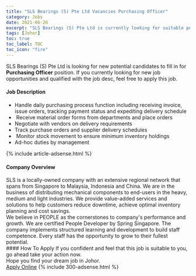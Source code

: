 ```yaml
---
title: "SLS Bearings (S) Pte Ltd Vacancies Purchasing Officer" 
category: Jobs 
date: 2021-06-26 
excerpt: "SLS Bearings (S) Pte Ltd is currently looking for suitable person to fill in the Purchasing Officer which based in Johor" 
tags: [Johor] 
toc: true 
toc_label: TOC 
toc_icon: "fire" 
--- 
```


<p>SLS Bearings (S) Pte Ltd is looking for new potential candidates to fill in for <b>Purchasing Officer</b> position. If you currently looking for new job opportunities and qualified with the job desc, feel free to apply this job.
</p><div><div><h4>Job Description</h4></div><div><div><span><div><ul><li>Handle daily purchasing process function including receiving invoice, issue orders, tracking payment status and expediting delivery schedule</li><li>&#160;Receive material order forms from departments and place orders&#160;</li><li>Negotiate with vendors on delivery requirements</li><li>Track purchase orders and supplier delivery schedules</li><li>&#160;Monitor stock movement to ensure minimum inventory holdings</li><li>Ad-hoc duties by management</li></ul></div></span></div></div></div> 
{% include article-adsense.html %} 
<div><div><h4>Company Overview</h4></div><div><div><span><div><div>
	SLS is a locally-owned company with an extensive regional network that spans from Singapore to Malaysia, Indonesia and China. We are in the business of distributing mechanical components to end-users in the heavy, medium and light industries. We provide value-added services and solutions to help customers reduce downtime, achieve optimal inventory planning and cost savings.</div>
<div>
	We believe in PEOPLE as the cornerstones to company's performance and growth. We are certified People Developer by Spring Singapore. The company implements structured learning and development to build staff competence. Every staff has the opportunity to grow to their fullest potential.</div></div></span></div></div></div> 
#### How To Apply 
If you confident and feel that this job is suitable to you, go ahead take your action now. <br/> 
Hope you find your dream job in Johor. <br/> 
<a href="https://www.jobstreet.com.my/en/job/purchasing-officer-4599518?jobId=jobstreet-my-job-4599518&" class="btn btn--info" target="_blank" rel="nofollow noopenner">Apply Online</a> 
{% include 300-adsense.html %} 